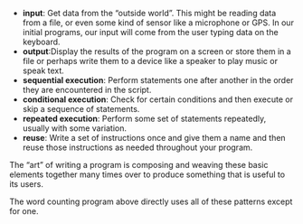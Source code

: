 - **input**: Get data from the “outside world”. This might be reading data from a file, or even some kind of sensor like a microphone or GPS. In our initial programs, our input will come from the user typing data on the keyboard.
- **output**:Display the results of the program on a screen or store them in a file or perhaps write them to a device like a speaker to play music or speak text.
- **sequential execution**: Perform statements one after another in the order they are encountered in the script.
- **conditional execution**: Check for certain conditions and then execute or skip a sequence of statements.
- **repeated execution**: Perform some set of statements repeatedly, usually with some variation.
- **reuse**: Write a set of instructions once and give them a name and then reuse those instructions as needed throughout your program.

The “art” of writing a program is composing and weaving these basic elements together many times over to produce something that is useful to its users.

The word counting program above directly uses all of these patterns except for one.